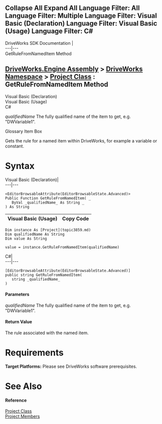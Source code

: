 Collapse All Expand All Language Filter: All  Language Filter: Multiple  Language Filter: Visual Basic (Declaration) Language Filter: Visual Basic (Usage) Language Filter: C#  
---  
DriveWorks SDK Documentation  |   
---|---  
GetRuleFromNamedItem Method   
  
[DriveWorks.Engine Assembly](topic2156.md) > [DriveWorks Namespace](topic2159.md) > [Project Class](topic3859.md) : GetRuleFromNamedItem Method  
---  
  
Visual Basic (Declaration)    
Visual Basic (Usage)    
C# 

_qualifiedName_
    The fully qualified name of the item to get, e.g. "DWVariable1".

Glossary Item Box

Gets the rule for a named item within DriveWorks, for example a variable or constant. 

# Syntax

Visual Basic (Declaration)|   
---|---  
      
    
    <EditorBrowsableAttribute(EditorBrowsableState.Advanced)>
    Public Function GetRuleFromNamedItem( _
       ByVal _qualifiedName_ As String _
    ) As String  
  
Visual Basic (Usage)| Copy Code  
---|---  
      
    
    Dim instance As [Project](topic3859.md)
    Dim qualifiedName As String
    Dim value As String
     
    value = instance.GetRuleFromNamedItem(qualifiedName)  
  
C#|   
---|---  
      
    
    [EditorBrowsableAttribute(EditorBrowsableState.Advanced)]
    public string GetRuleFromNamedItem( 
       string _qualifiedName_
    )  
  
#### Parameters

 _qualifiedName_
    The fully qualified name of the item to get, e.g. "DWVariable1".

#### Return Value

The rule associated with the named item.

# Requirements

**Target Platforms:** Please see DriveWorks software prerequisites.

# See Also

#### Reference

[Project Class](topic3859.md)   
[Project Members](topic3860.md)


